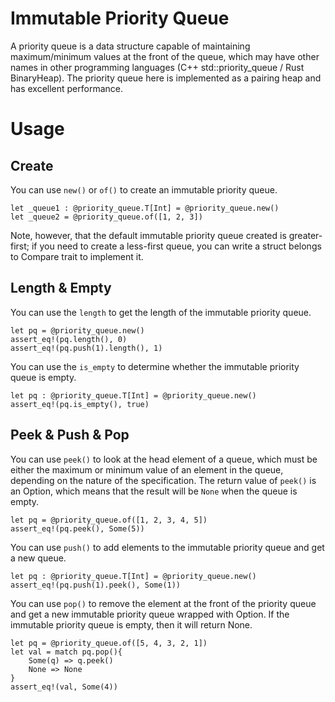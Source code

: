 # Immutable Priority Queue

A priority queue is a data structure capable of maintaining maximum/minimum values at the front of the queue, which may have other names in other programming languages (C++ std::priority_queue / Rust BinaryHeap). The priority queue here is implemented as a pairing heap and has excellent performance.

# Usage

## Create

You can use `new()` or `of()` to create an immutable priority queue.

```moonbit
let _queue1 : @priority_queue.T[Int] = @priority_queue.new()
let _queue2 = @priority_queue.of([1, 2, 3])
```

Note, however, that the default immutable priority queue created is greater-first; if you need to create a less-first queue, you can write a struct belongs to Compare trait to implement it.

## Length & Empty

You can use the `length` to get the length of the immutable priority queue.

```moonbit
let pq = @priority_queue.new()
assert_eq!(pq.length(), 0)
assert_eq!(pq.push(1).length(), 1)
```

You can use the `is_empty` to determine whether the immutable priority queue is empty.

```moonbit
let pq : @priority_queue.T[Int] = @priority_queue.new()
assert_eq!(pq.is_empty(), true)
```

## Peek & Push & Pop

You can use `peek()` to look at the head element of a queue, which must be either the maximum or minimum value of an element in the queue, depending on the nature of the specification. The return value of `peek()` is an Option, which means that the result will be `None` when the queue is empty.

```moonbit
let pq = @priority_queue.of([1, 2, 3, 4, 5])
assert_eq!(pq.peek(), Some(5))
```

You can use `push()` to add elements to the immutable priority queue and get a new queue.

```moonbit
let pq : @priority_queue.T[Int] = @priority_queue.new()
assert_eq!(pq.push(1).peek(), Some(1))
```

You can use `pop()` to remove the element at the front of the priority queue and get a new immutable priority queue wrapped with Option. If the immutable priority queue is empty, then it will return None.

```moonbit
let pq = @priority_queue.of([5, 4, 3, 2, 1])
let val = match pq.pop(){
    Some(q) => q.peek()
    None => None
}
assert_eq!(val, Some(4))
```
